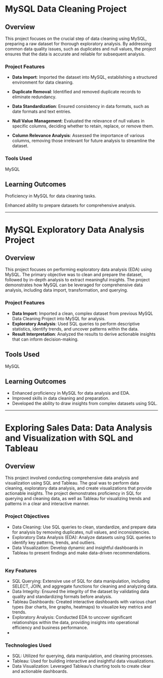 # **MySQL Data Cleaning Project**

## Overview
This project focuses on the crucial step of data cleaning using MySQL, preparing a raw dataset for thorough exploratory analysis. By addressing common data quality issues, such as duplicates and null values, the project ensures that the data is accurate and reliable for subsequent analysis.

### Project Features

- **Data Import**: Imported the dataset into MySQL, establishing a structured environment for data cleaning.

* **Duplicate Removal**: Identified and removed duplicate records to eliminate redundancy.

+ **Data Standardization**: Ensured consistency in data formats, such as date formats and text entries.

+ **Null Value Management**: Evaluated the relevance of null values in specific columns, deciding whether to retain, replace, or remove them.

+ **Column Relevance Analysis**: Assessed the importance of various columns, removing those irrelevant for future analysis to streamline the dataset.

### Tools Used
MySQL

## Learning Outcomes
Proficiency in MySQL for data cleaning tasks.

Enhanced ability to prepare datasets for comprehensive analysis.


---------------------------------------------------------

# MySQL Exploratory Data Analysis Project

## Overview
This project focuses on performing exploratory data analysis (EDA) using MySQL. The primary objective was to clean and prepare the dataset, followed by in-depth analysis to extract meaningful insights. The project demonstrates how MySQL can be leveraged for comprehensive data analysis, including data import, transformation, and querying.

### Project Features
- **Data Import**: Imported a clean, complex dataset from previous MySQL Data Cleaning Project into MySQL for analysis.
- **Exploratory Analysis**: Used SQL queries to perform descriptive statistics, identify trends, and uncover patterns within the data.
- **Result Interpretation**: Analyzed the results to derive actionable insights that can inform decision-making.

## Tools Used
MySQL

## Learning Outcomes
- Enhanced proficiency in MySQL for data analysis and EDA.
- Improved skills in data cleaning and preparation.
- Developed the ability to draw insights from complex datasets using SQL.

_____________________________________________________________________________________


# Exploring Sales Data: Data Analysis and Visualization with SQL and Tableau

## Overview

This project involved conducting comprehensive data analysis and visualization using SQL and Tableau. The goal was to perform data cleaning, exploratory data analysis, and create visualizations that provide actionable insights. The project demonstrates proficiency in SQL for querying and cleaning data, as well as Tableau for visualizing trends and patterns in a clear and interactive manner.

### Project Objectives

- Data Cleaning: Use SQL queries to clean, standardize, and prepare data for analysis by removing duplicates, null values, and inconsistencies.
- Exploratory Data Analysis (EDA): Analyze datasets using SQL queries to identify key patterns, trends, and outliers.
- Data Visualization: Develop dynamic and insightful dashboards in Tableau to present findings and make data-driven recommendations.
- 
### Key Features

- SQL Querying: Extensive use of SQL for data manipulation, including SELECT, JOIN, and aggregate functions for cleaning and analyzing data.
- Data Integrity: Ensured the integrity of the dataset by validating data quality and standardizing formats before analysis.
- Tableau Dashboards: Created interactive dashboards with various chart types (bar charts, line graphs, heatmaps) to visualize key metrics and trends.
- Exploratory Analysis: Conducted EDA to uncover significant relationships within the data, providing insights into operational efficiency and business performance.
- 
### Technologies Used

- SQL: Utilized for querying, data manipulation, and cleaning processes.
- Tableau: Used for building interactive and insightful data visualizations.
- Data Visualization: Leveraged Tableau’s charting tools to create clear and actionable dashboards.
